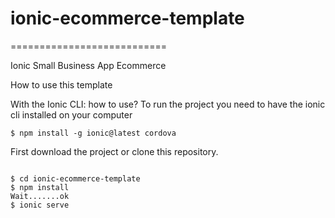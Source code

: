 # ionic-ecommerce-template
===========================


Ionic Small Business App Ecommerce


How to use this template

With the Ionic CLI:
how to use?
To run the project you need to have the ionic cli installed on your computer

```
$ npm install -g ionic@latest cordova

```


First download the project or clone this repository.


```

$ cd ionic-ecommerce-template
$ npm install
Wait.......ok
$ ionic serve

```

